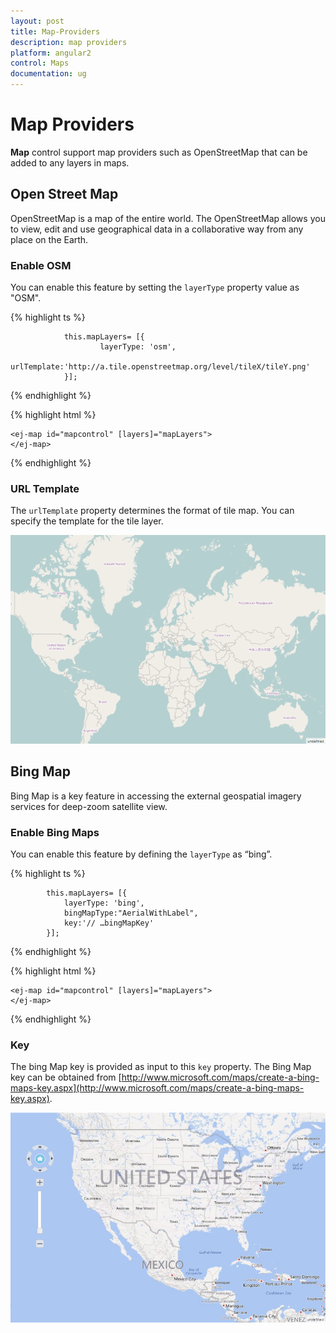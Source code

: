 ```yaml
---
layout: post
title: Map-Providers
description: map providers
platform: angular2
control: Maps
documentation: ug
---
```


# Map Providers

**Map** control support map providers such as OpenStreetMap that can be added to any layers in maps.

## Open Street Map

OpenStreetMap is a map of the entire world. The OpenStreetMap allows you to view, edit and use geographical data in a collaborative way from any place on the Earth.

### Enable OSM

You can enable this feature by setting the `layerType` property value as "OSM".

{% highlight ts %}

                this.mapLayers= [{
                        layerType: 'osm',
                        urlTemplate:'http://a.tile.openstreetmap.org/level/tileX/tileY.png'
                }];

{% endhighlight %}


{% highlight html %}

    <ej-map id="mapcontrol" [layers]="mapLayers">
    </ej-map>

{% endhighlight %}


### URL Template

The `urlTemplate` property determines the format of tile map. You can specify the template for the tile layer. 

![](Map-Providers_images/Map-Providers_img1.png)

## Bing Map

Bing Map is a key feature in accessing the external geospatial imagery services for deep-zoom satellite view. 

### Enable Bing Maps

You can enable this feature by defining the `layerType` as “bing”.

{% highlight ts %}

            this.mapLayers= [{
                layerType: 'bing',
                bingMapType:"AerialWithLabel",
                key:'// …bingMapKey'
            }];

{% endhighlight %}


{% highlight html %}

    <ej-map id="mapcontrol" [layers]="mapLayers">
    </ej-map>

{% endhighlight %}

### Key

The bing Map key is provided as input to this `key` property. The Bing Map key can be obtained from [http://www.microsoft.com/maps/create-a-bing-maps-key.aspx](http://www.microsoft.com/maps/create-a-bing-maps-key.aspx).

![](Map-Providers_images/Map-Providers_img2.png)

